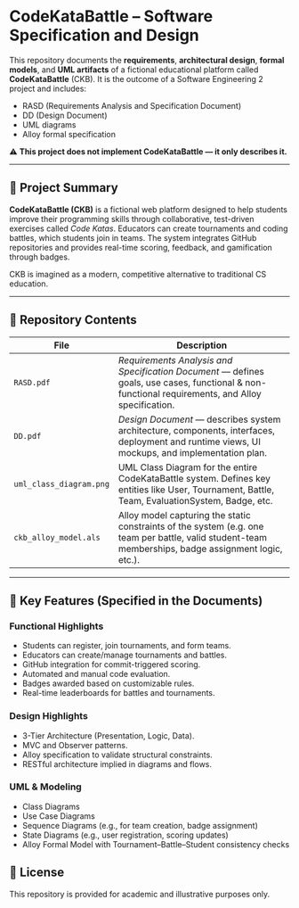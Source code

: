 # CodeKataBattle – Software Specification and Design

This repository documents the **requirements**, **architectural design**, **formal models**, and **UML artifacts** of a fictional educational platform called **CodeKataBattle** (CKB). It is the outcome of a Software Engineering 2 project and includes:

- RASD (Requirements Analysis and Specification Document)
- DD (Design Document)
- UML diagrams
- Alloy formal specification

⚠️ **This project does not implement CodeKataBattle — it only describes it.**

---

## 📖 Project Summary

**CodeKataBattle (CKB)** is a fictional web platform designed to help students improve their programming skills through collaborative, test-driven exercises called *Code Katas*. Educators can create tournaments and coding battles, which students join in teams. The system integrates GitHub repositories and provides real-time scoring, feedback, and gamification through badges.

CKB is imagined as a modern, competitive alternative to traditional CS education.

---

## 📁 Repository Contents

| File | Description |
|------|-------------|
| `RASD.pdf` | *Requirements Analysis and Specification Document* — defines goals, use cases, functional & non-functional requirements, and Alloy specification. |
| `DD.pdf` | *Design Document* — describes system architecture, components, interfaces, deployment and runtime views, UI mockups, and implementation plan. |
| `uml_class_diagram.png` | UML Class Diagram for the entire CodeKataBattle system. Defines key entities like User, Tournament, Battle, Team, EvaluationSystem, Badge, etc. |
| `ckb_alloy_model.als` | Alloy model capturing the static constraints of the system (e.g. one team per battle, valid student-team memberships, badge assignment logic, etc.). |

---

## 📌 Key Features (Specified in the Documents)

### Functional Highlights
- Students can register, join tournaments, and form teams.
- Educators can create/manage tournaments and battles.
- GitHub integration for commit-triggered scoring.
- Automated and manual code evaluation.
- Badges awarded based on customizable rules.
- Real-time leaderboards for battles and tournaments.

### Design Highlights
- 3-Tier Architecture (Presentation, Logic, Data).
- MVC and Observer patterns.
- Alloy specification to validate structural constraints.
- RESTful architecture implied in diagrams and flows.

### UML & Modeling
- Class Diagrams
- Use Case Diagrams
- Sequence Diagrams (e.g., for team creation, badge assignment)
- State Diagrams (e.g., user registration, scoring updates)
- Alloy Formal Model with Tournament–Battle–Student consistency checks

## 📄 License

This repository is provided for academic and illustrative purposes only.
